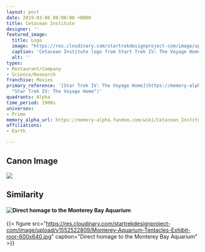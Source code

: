 ```yaml
---
layout: post
date: 2019-03-06 08:00:00 +0000
title: Cetacean Institute
designer: ''
featured_image:
  title: Logo
  image: "https://res.cloudinary.com/startrekdesignproject-com/image/upload/v1554865413/Cetacean_Institute.png"
  caption: 'Cetacean Institute logo from Start Trek IV: The Voyage Home'
  alt: ''
types:
- Restaurant/Company
- Science/Research
franchise: Movies
primary_reference: '[Star Trek IV: The Voyage Home](https://memory-alpha.fandom.com/wiki/Star_Trek_IV:_The_Voyage_Home
  "Star Trek IV: The Voyage Home")'
quadrants: Alpha
time_period: 1900s
universes:
- Prime
memory_alpha_url: https://memory-alpha.fandom.com/wiki/Cetacean_Institute
affiliations:
- Earth

---
```

## Canon Image

![](https://res.cloudinary.com/startrekdesignproject-com/image/upload/v1552522809/ST4-VoyageHome_CetaceanInstitute.jpg)

## Similarity

#### ![](https://res.cloudinary.com/startrekdesignproject-com/image/upload/v1552522809/Monterey-Aquarium-Tentacles-Exhibit-roor-600x640.jpg "Direct homage to the Monterey Bay Aquarium")

{{< figure src="https://res.cloudinary.com/startrekdesignproject-com/image/upload/v1552522809/Monterey-Aquarium-Tentacles-Exhibit-roor-600x640.jpg" caption="Direct homage to the Monterey Bay Aquarium" >}}